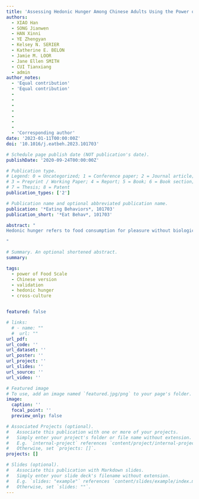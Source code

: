```yaml
---
title: 'Assessing Hedonic Hunger Among Chinese Adults Using the Power of Food Scale: Psychometric properties and cross-cultural invariance and differences between China and the US'
authors:
  - XIAO Han
  - SONG Jianwen
  - HAN Xinni
  - YE Zhengyan
  - Kelsey N. SERIER
  - Katherine E. BELON
  - Jamie M. LOOR
  - Jane Ellen SMITH
  - CUI Tianxiang
  - admin
author_notes:
  - 'Equal contribution'
  - 'Equal contribution'
  -
  -
  -
  -
  -
  -
  -
  - 'Corresponding author'
date: '2023-01-11T00:00:00Z'
doi: '10.1016/j.eatbeh.2023.101703'

# Schedule page publish date (NOT publication's date).
publishDate: '2020-09-24T00:00:00Z'

# Publication type.
# Legend: 0 = Uncategorized; 1 = Conference paper; 2 = Journal article;
# 3 = Preprint / Working Paper; 4 = Report; 5 = Book; 6 = Book section;
# 7 = Thesis; 8 = Patent
publication_types: ['2']

# Publication name and optional abbreviated publication name.
publication: '*Eating Behaviors*, 101703'
publication_short: '*Eat Behav*, 101703'

abstract: "
Hedonic hunger refers to food consumption for pleasure without biological energy deficits. The Power of Food Scale (PFS) is a well-developed self-report instrument assessing hedonic hunger. The present study aimed to translate and validate the PFS into simplified Chinese (C-PFS) and examine its psychometric properties among Chinese adults. A total of 773 participants (51.1 % men, *M* age = 24.98 years, *SD* = 6.10) were recruited in the present study from college and community populations. Consistent with the previous studies, confirmatory factor analysis showed that the C-PFS had three factors: food present, food available, and food tasted. In addition, a Cronbach's alpha of 0.92 and an ICC of 0.86 suggested that the C-PFS has good internal consistency and test-retest reliability. In terms of convergent validity, the scores of C-PFS correlated significantly with disordered eating symptomatology and loss of control over eating. Measurement invariance tests showed that the C-PFS was invariant across gender and sample source groups in the Chinese sample. In addition, a U.S. sample of 490 college students (26.6 % men, *M* age = 21.41 years, *SD* = 5.45) was used to test the measurement invariance across countries, and results suggested a partial invariance across college students from China and those from the U.S. In conclusion, the C-PFS can be a useful tool for measuring hedonic hunger among adults in China, and there may be cultural differences in the measurement of the PFS in college students across China and the U.S.

"

# Summary. An optional shortened abstract.
summary: 

tags:
  - power of Food Scale
  - Chinese version
  - validation
  - hedonic hunger
  - cross-culture


featured: false

# links:
  # - name: ""
  #  url: ""
url_pdf: 
url_code: ''
url_dataset: ''
url_poster: ''
url_project: ''
url_slides: ''
url_source: ''
url_video: ''

# Featured image
# To use, add an image named `featured.jpg/png` to your page's folder.
image:
  caption: ''
  focal_point: ''
  preview_only: false

# Associated Projects (optional).
#   Associate this publication with one or more of your projects.
#   Simply enter your project's folder or file name without extension.
#   E.g. `internal-project` references `content/project/internal-project/index.md`.
#   Otherwise, set `projects: []`.
projects: []

# Slides (optional).
#   Associate this publication with Markdown slides.
#   Simply enter your slide deck's filename without extension.
#   E.g. `slides: "example"` references `content/slides/example/index.md`.
#   Otherwise, set `slides: ""`.
---
```

